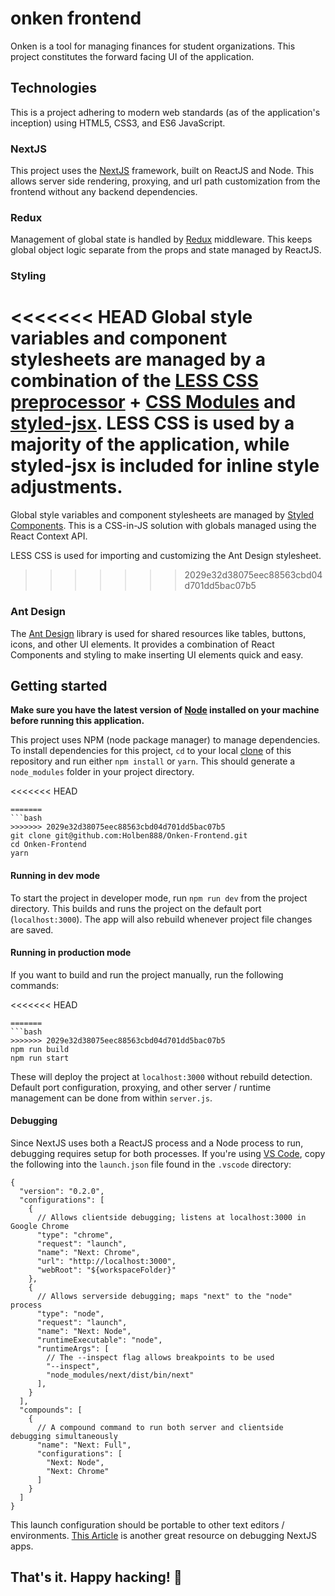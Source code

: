 # onken frontend

Onken is a tool for managing finances for student organizations. This project constitutes the forward facing UI of the application.

## Technologies
This is a project adhering to modern web standards (as of the application's inception) using HTML5, CSS3, and ES6 JavaScript.

### NextJS

This project uses the [NextJS](https://nextjs.org/) framework, built on ReactJS and Node. This allows server side rendering, proxying, and url path customization from the frontend without any backend dependencies.

### Redux
Management of global state is handled by [Redux](https://redux.js.org/) middleware. This keeps global object logic separate from the props and state managed by ReactJS.

### Styling
<<<<<<< HEAD
Global style variables and component stylesheets are managed by a combination of the [LESS CSS preprocessor](http://lesscss.org/) + [CSS Modules](https://github.com/css-modules/css-modules) and [styled-jsx](https://github.com/zeit/styled-jsx).
LESS CSS is used by a majority of the application, while styled-jsx is included for inline style adjustments.
=======
Global style variables and component stylesheets are managed by [Styled Components](https://www.styled-components.com/). This is a CSS-in-JS solution with globals managed using the React Context API.

LESS CSS is used for importing and customizing the Ant Design stylesheet.
>>>>>>> 2029e32d38075eec88563cbd04d701dd5bac07b5

### Ant Design
The [Ant Design](https://ant.design/) library is used for shared resources like tables, buttons, icons, and other UI elements.
It provides a combination of React Components and styling to make inserting UI elements quick and easy.

## Getting started

**Make sure you have the latest version of [Node](https://github.com/Microsoft/vscode-recipes/tree/master/Next-js) installed on your machine before running this application.**

This project uses NPM (node package manager) to manage dependencies. To install dependencies for this project, `cd` to your local [clone](https://services.github.com/on-demand/github-cli/clone-repo-cli) of this repository and run either `npm install` or `yarn`. This should generate a `node_modules` folder in your project directory.

<<<<<<< HEAD
```
=======
```bash
>>>>>>> 2029e32d38075eec88563cbd04d701dd5bac07b5
git clone git@github.com:Holben888/Onken-Frontend.git
cd Onken-Frontend
yarn
```

#### Running in dev mode
To start the project in developer mode, run `npm run dev` from the project directory.
This builds and runs the project on the default port (`localhost:3000`).
The app will also rebuild whenever project file changes are saved.

#### Running in production mode
If you want to build and run the project manually, run the following commands:

<<<<<<< HEAD
```
=======
```bash
>>>>>>> 2029e32d38075eec88563cbd04d701dd5bac07b5
npm run build
npm run start
```

These will deploy the project at `localhost:3000` without rebuild detection.
Default port configuration, proxying, and other server / runtime management can be done from within `server.js`.

#### Debugging
Since NextJS uses both a ReactJS process and a Node process to run, debugging requires setup for both processes.
If you're using [VS Code](https://code.visualstudio.com/), copy the following into the `launch.json` file found in the `.vscode` directory:

```
{
  "version": "0.2.0",
  "configurations": [
    {
      // Allows clientside debugging; listens at localhost:3000 in Google Chrome
      "type": "chrome",
      "request": "launch",
      "name": "Next: Chrome",
      "url": "http://localhost:3000",
      "webRoot": "${workspaceFolder}"
    },
    {
      // Allows serverside debugging; maps "next" to the "node" process
      "type": "node",
      "request": "launch",
      "name": "Next: Node",
      "runtimeExecutable": "node",
      "runtimeArgs": [
        // The --inspect flag allows breakpoints to be used
        "--inspect",
        "node_modules/next/dist/bin/next"
      ],
    }
  ],
  "compounds": [
    {
      // A compound command to run both server and clientside debugging simultaneously
      "name": "Next: Full",
      "configurations": [
        "Next: Node",
        "Next: Chrome"
      ]
    }
  ]
}
```

This launch configuration should be portable to other text editors / environments.
[This Article](https://github.com/Microsoft/vscode-recipes/tree/master/Next-js) is another great resource on debugging NextJS apps.

## That's it. Happy hacking! :tada:
